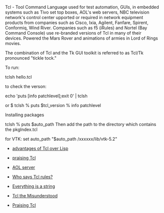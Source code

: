 Tcl - Tool Command Language used for test automation, GUIs, in embedded systems such as
Tivo set top boxes, AOL's web servers, NBC television network's control center
upported or required in network equipment products from companies such as Cisco, Ixia, 
Agilent, Fanfare, Spirent, Conformiq, Wind River. Companies such as f5 (iRules) and Nortel 
(Bay Command Console) use re-branded versions of Tcl in many of their devices.
Powered the Mars Rover and animations of armies in Lord of Rings movies.

The combination of Tcl and the Tk GUI toolkit is referred to as Tcl/Tk 
pronounced "tickle tock." 


To run: 

tclsh hello.tcl

to check the verson:

echo 'puts [info patchlevel];exit 0' | tclsh

or
    $ tclsh
    % puts $tcl_version
    % info patchlevel

Installing packages

tclsh
    % puts $auto_path
Then add the path to the directory which contains the pkgIndex.tcl

for VTK:
set auto_path "$auto_path /xxxxxx/lib/vtk-5.2"


+ [advantages of Tcl over Lisp](https://wiki.tcl.tk/13410)

+ [praising Tcl](http://yosefk.com/blog/i-cant-believe-im-praising-tcl.html)

+ [AOL server](https://github.com/aolserver)



+ [Who says Tcl rules?](https://wiki.tcl-lang.org/page/Who+says+Tcl+rules...?V=56)

+ [Everything is a string](https://wiki.tcl-lang.org/page/everything+is+a+string)

+ [Tcl the Misunderstood](http://antirez.com/articoli/tclmisunderstood.html)
+ [Praising Tcl](https://yosefk.com/blog/i-cant-believe-im-praising-tcl.html)

